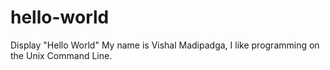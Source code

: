 # hello-world
Display "Hello World"
My name is Vishal Madipadga, I like programming on the Unix Command Line. 

